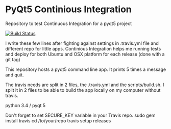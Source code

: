 # PyQt5 Continious Integration
Repository to test Continuous Integration for a pyqt5 project 

[![Build Status](https://travis-ci.org/reno-/pyqt5-CI.svg?branch=master)](https://travis-ci.org/reno-/pyqt5-CI)

I write these few lines after fighting against settings in .travis.yml file and different repo for little apps.
Continious Integration helps me running tests and deploy for both Ubuntu and OSX platform for each release (done with a git tag)

This repository hosts a pyqt5 command line app. It prints 5 times a message and quit.

The travis needs are split in 2 files, the .travis.yml and the scripts/build.sh. I split it in 2 files to be able to build the app locally on my computer without travis.

python 3.4 / pyqt 5

Don't forget to set SECURE_KEY variable in your Travis repo.
sudo gem install travis
cd /to/your/repo
travis setup releases
